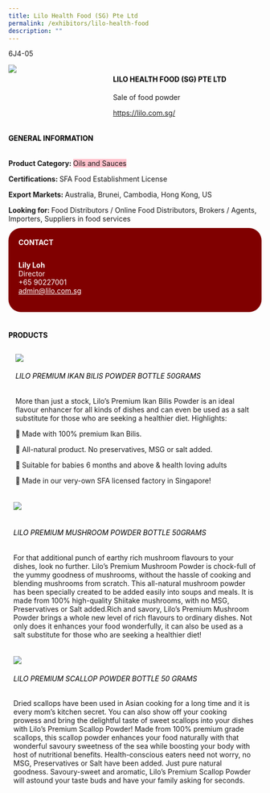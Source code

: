 ```yaml
---
title: Lilo Health Food (SG) Pte Ltd
permalink: /exhibitors/lilo-health-food
description: ""
---
```

<head>
	<div class="flex-paragraph">
		<!--hi there! this is a comment and will provide you with instructional guides-->
		<!--insert booth number here!-->
		<p style="text-transform: uppercase">6j4-05</p></div>
			<div class="flex-container" style="display: flex; flex-wrap: wrap;">
				<!--insert DOWNLOAD link of company logo between the " marks!-->
			<div class="card sgds" style="flex: 1 1 40%; display: block;"><img src="https://drive.google.com/uc?id=1yiBicGF1v2c9L-xu9IX8xvR3NuYs45a9&export=download"></div>
	<div class="card-sgds" style="flex: 1 1 58%; display: block; margin-left: 3px">
		<h4 style="text-transform: uppercase; color: black;"><!--insert the exhibitor's name between the <b> tags here--><b>Lilo Health Food (SG) Pte Ltd</b></h4><!--insert the exhibitor's description between the <p> tags here-->
		<p>Sale of food powder</p>
		<!--insert the exhibitor's website link, making sure there is "https:// www." present please. make sure the entire https link goes in between the " marks-->
		<p><a href="https://lilo.com.sg/" target="_blank"><!--insert the www website link here (no need for https)-->https://lilo.com.sg/</a></p>
	</div>
</div>
</head>

<body>
	<h4 style="text-transform: uppercase; color: black;"><b>General Information</b></h4>
		<div class="flex-container" style="display: flex; flex-wrap: wrap;">
			<div class="card sgds" style="flex: 1 1 65%; display: block; align-self: stretch">
			<div class="flex-paragraph">
			<p><b>Product Category: </b><span style=" background-color: pink; border-radius: 10 px;"><!--insert the exhibitor's pdt cat between the <p> tags here-->Oils and Sauces</span></p> 
				<p><b>Certifications: </b><!--insert all the exhibitor's certifications between the </b> and </p> here-->SFA Food Establishment License</p>
			<p><b>Export Markets: </b><!--insert all the exhibitor's export markets between the </b> and </p> here-->Australia, Brunei, Cambodia, Hong Kong, US</p>
			<p style="margin-bottom: 10px;"><b>Looking for: </b><!--insert all the exhibitor's potential business partners between the </b> and </p> here-->Food Distributors / Online Food Distributors, Brokers / Agents, Importers, Suppliers in food services</p>
			</div>
		</div>
		<div class="card sgds" style="flex: 1 1 35%; padding: 10px; display: block; background-color: maroon; border-radius: 25px; align-self: center;">
		<h4 style="color: white; margin-top: 10px; margin-left: 10px;">CONTACT</h4>
		<div class="flex-paragraph">
			<!--replace with exhibitor's: -->
			<p style="padding: 10px; color: white;"><b><!-- POC name-->Lily Loh</b><br><!-- designation-->Director<br><!--contact number-->+65 90227001<br><!-- for linking purposes, insert their email after "mailto:"...--><a href="mailto:admin@lilo.com.sg" style="color: white;"><!--...and also include the display email before </a> here-->admin@lilo.com.sg</a></p>
		</div>
			</div>
		</div>
	<br>
		<h4 style="text-transform: uppercase; color: black;"><b>products</b></h4>
<div style="display: flex; flex-wrap: wrap;">
  <div class="card sgds" style="flex: 1 1 47%; margin: 10px; display: block;"><!--insert the exhibitor's DOWNLOAD image for product between the " marks here-->
	<div class="flex-image" style="display: block;"><img src="https://drive.google.com/uc?id=16vKn9cgSK1SJR6Cahoh9im2va_91TZ2T&export=download"></div>
	<div class="flex-paragraph">
		<h6 style="text-transform: uppercase; color: black;"><!--insert product name before </h6> and product description after <p>-->Lilo Premium Ikan Bilis Powder Bottle 50grams</h6>
		<p>More than just a stock, Lilo’s Premium Ikan Bilis Powder is an ideal flavour enhancer for all kinds of dishes and can even be used as a salt substitute for those who are seeking a healthier diet. Highlights:

 Made with 100% premium Ikan Bilis.

 All-natural product. No preservatives, MSG or salt added.

 Suitable for babies 6 months and above & health loving adults

 Made in our very-own SFA licensed factory in Singapore!</p></div>
	</div>
		<div class="card sgds" style="flex: 1 1 47%; margin: 10px; display: block;">
		<div class="flex-image" style="display: block;"><img src="https://drive.google.com/uc?id=1Nn_AoT3tLi4odPkmdVL30qCSbfVy3Op-&export=download"></div>
	<div class="flex-paragraph">
		<h6 style="text-transform: uppercase; color: black;">  
Lilo Premium Mushroom Powder Bottle 50grams</h6>
		<p>For that additional punch of earthy rich mushroom flavours to your dishes, look no further. Lilo’s Premium Mushroom Powder is chock-full of the yummy goodness of mushrooms, without the hassle of cooking and blending mushrooms from scratch. This all-natural mushroom powder has been specially created to be added easily into soups and meals. It is made from 100% high-quality Shiitake mushrooms, with no MSG, Preservatives or Salt added.Rich and savory, Lilo’s Premium Mushroom Powder brings a whole new level of rich flavours to ordinary dishes. Not only does it enhances your food wonderfully, it can also be used as a salt substitute for those who are seeking a healthier diet!


</p></div>
	</div>
		<div class="card sgds" style="flex: 1 1 47%; margin: 10px; display: block;">
		<div class="flex-image" style="display: block;"><img src="https://drive.google.com/uc?id=1EVBVSA-FYU1Egb5YafUpGmwZU_K0lCOg&export=download"></div>
	<div class="flex-paragraph">
		<h6 style="text-transform: uppercase; color: black;">Lilo Premium Scallop Powder Bottle 50 grams</h6>
		<p>Dried scallops have been used in Asian cooking for a long time and it is every mom’s kitchen secret. You can also show off your cooking prowess and bring the delightful taste of sweet scallops into your dishes with Lilo’s Premium Scallop Powder! Made from 100% premium grade scallops, this scallop powder enhances your food naturally with that wonderful savoury sweetness of the sea while boosting your body with host of nutritional benefits. Health-conscious eaters need not worry, no MSG, Preservatives or Salt have been added. Just pure natural goodness. Savoury-sweet and aromatic, Lilo’s Premium Scallop Powder will astound your taste buds and have your family asking for seconds.

</p></div>
		</div>
	</div>
</body>